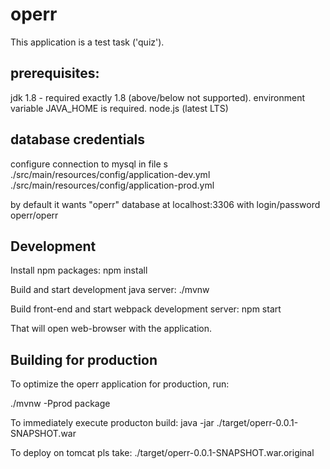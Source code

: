 # operr
This application is a test task ('quiz').

## prerequisites:
jdk 1.8 - required exactly 1.8 (above/below not supported). environment variable JAVA_HOME is required.
node.js (latest LTS)

## database credentials
configure connection to mysql in file s
./src/main/resources/config/application-dev.yml
./src/main/resources/config/application-prod.yml

by default it wants "operr" database at localhost:3306 with login/password operr/operr

## Development
Install npm packages:
npm install

Build and start development java server:
./mvnw

Build front-end and start webpack development server:
npm start 

That will open web-browser with the application.

## Building for production

To optimize the operr application for production, run:

./mvnw -Pprod package

To immediately execute producton build:
java -jar ./target/operr-0.0.1-SNAPSHOT.war 

To deploy on tomcat pls take:
./target/operr-0.0.1-SNAPSHOT.war.original